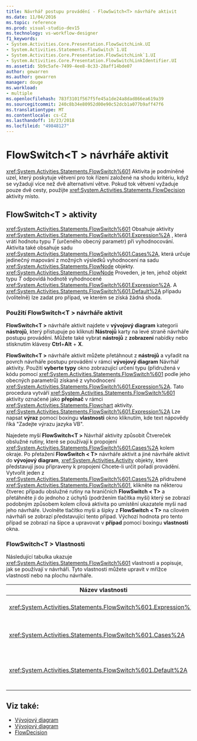 ```yaml
---
title: Návrhář postupu provádění - FlowSwitch<T> návrháře aktivit
ms.date: 11/04/2016
ms.topic: reference
ms.prod: visual-studio-dev15
ms.technology: vs-workflow-designer
f1_keywords:
- System.Activities.Core.Presentation.FlowSwitchLink.UI
- System.Activities.Statements.FlowSwitch`1.UI
- System.Activities.Core.Presentation.FlowSwitchLink`1.UI
- System.Activities.Core.Presentation.FlowSwitchLinkIdentifier.UI
ms.assetid: 5b9c5afe-7499-4ee8-8c33-28aff14bde07
author: gewarren
ms.author: gewarren
manager: douge
ms.workload:
- multiple
ms.openlocfilehash: 783f3101f567f5fe45a1de24a8dad866ea619a39
ms.sourcegitcommit: 240c8b34e80952d00e90c52dcb1a077b9aff47f6
ms.translationtype: MT
ms.contentlocale: cs-CZ
ms.lasthandoff: 10/23/2018
ms.locfileid: "49848127"
---
```

# <a name="flowswitcht-activity-designer"></a>FlowSwitch\<T > návrháře aktivit

<xref:System.Activities.Statements.FlowSwitch%601> Aktivita je podmíněné uzel, který poskytuje větvení pro tok řízení založené na shodu kritériu, když se vyžadují více než dvě alternativní větve. Pokud tok větvení vyžaduje pouze dvě cesty, použijte <xref:System.Activities.Statements.FlowDecision> aktivity místo.

## <a name="the-flowswitcht-activity"></a>FlowSwitch\<T > aktivity

<xref:System.Activities.Statements.FlowSwitch%601> Obsahuje aktivity <xref:System.Activities.Statements.FlowSwitch%601.Expression%2A> , která vrátí hodnotu typu *T* (určeného obecný parametr) při vyhodnocování. Aktivita také obsahuje sadu <xref:System.Activities.Statements.FlowSwitch%601.Cases%2A>, která určuje jedinečný mapování z možných výsledků vyhodnocení na sadu <xref:System.Activities.Statements.FlowNode> objekty. <xref:System.Activities.Statements.FlowNode> Proveden, je ten, jehož objekt typu *T* odpovídá hodnotě vyhodnocené <xref:System.Activities.Statements.FlowSwitch%601.Expression%2A>. A <xref:System.Activities.Statements.FlowSwitch%601.Default%2A> případu (volitelně) lze zadat pro případ, ve kterém se získá žádná shoda.

### <a name="using-the-flowswitcht-activity-designer"></a>Použití FlowSwitch\<T > návrháře aktivit

**FlowSwitch\<T >** návrháře aktivit najdete v **vývojový diagram** kategorii **nástrojů**, který přistupuje po kliknutí **Nástrojů** karty na levé straně návrháře postupu provádění. Můžete také vybrat **nástrojů** z **zobrazení** nabídky nebo stisknutím klávesy **Ctrl**+**Alt** + **X**.

**FlowSwitch\<T >** návrháře aktivit můžete přetáhnout z **nástrojů** a vyřadit na povrch návrháře postupu provádění v rámci **vývojový diagram** Návrhář aktivity. Použití **vyberte typy** okno zobrazující určení typu (přidružená v kódu pomocí <xref:System.Activities.Statements.FlowSwitch%601> podle jeho obecných parametrů) získané z vyhodnocení <xref:System.Activities.Statements.FlowSwitch%601.Expression%2A>. Tato procedura vytváří <xref:System.Activities.Statements.FlowSwitch%601> aktivity označené jako **přepínač** v rámci <xref:System.Activities.Statements.Flowchart> aktivity. <xref:System.Activities.Statements.FlowSwitch%601.Expression%2A> Lze napsat **výraz** pomocí boxingu **vlastnosti** okno kliknutím, kde text nápovědy říká "Zadejte výrazu jazyka VB".

Najedete myší **FlowSwitch\<T >** Návrhář aktivity způsobit Čtvereček obslužné rutiny, které se používají k propojení <xref:System.Activities.Statements.FlowSwitch%601.Cases%2A> kolem okraje. Po přetažení **FlowSwitch < T\>**  návrháře aktivit a jiné návrháře aktivit do **vývojový diagram**, <xref:System.Activities.Activity> objekty, které představují jsou připraveny k propojení Chcete-li určit pořadí provádění. Vytvořit jeden z <xref:System.Activities.Statements.FlowSwitch%601.Cases%2A> přidružené <xref:System.Activities.Statements.FlowSwitch%601>, klikněte na některou čtverec případu obslužné rutiny na hraničních **FlowSwitch < T\>**  a přetáhněte ji do jednoho z úchytů (podržením tlačítka myši) který se zobrazí podobným způsobem kolem cílová aktivita po umístění ukazatele myši nad jeho návrháře. Uvolněte tlačítko myši a šipky z **FlowSwitch < T\>**  na cílovém návrháři se zobrazí představující tento případ. Výchozí hodnota pro tento případ se zobrazí na šipce a upravovat v **případ** pomocí boxingu **vlastnosti** okna.

### <a name="the-flowswitcht-properties"></a>FlowSwitch\<T > Vlastnosti

Následující tabulka ukazuje <xref:System.Activities.Statements.FlowSwitch%601> vlastnosti a popisuje, jak se používají v návrháři. Tyto vlastnosti můžete upravit v mřížce vlastností nebo na plochu návrháře.

|Název vlastnosti|Požadováno|Použití|
|-|--------------|-|
|<xref:System.Activities.Statements.FlowSwitch%601.Expression%2A>|Hodnota TRUE|Určuje výraz, který je vyhodnocován pro určení, které <xref:System.Activities.Statements.FlowSwitch%601.Cases%2A> přejděte do cesty spuštění.|
|<xref:System.Activities.Statements.FlowSwitch%601.Cases%2A>|False|Určuje jedinečný mapování z možných výsledků získaných z vyhodnocení <xref:System.Activities.Statements.FlowSwitch%601.Expression%2A> na sadu <xref:System.Activities.Statements.FlowNode> objekty.|
|<xref:System.Activities.Statements.FlowSwitch%601.Default%2A>|Hodnota TRUE|Určuje mapování při vyhodnocení <xref:System.Activities.Statements.FlowSwitch%601.Expression%2A> se neshoduje s některou z hodnot součástí <xref:System.Activities.Statements.FlowSwitch%601.Cases%2A> objektu.|

## <a name="see-also"></a>Viz také:

- [Vývojový diagram](../workflow-designer/flowchart-activity-designers.md)
- [Vývojový diagram](../workflow-designer/flowchart-activity-designer.md)
- [FlowDecision](../workflow-designer/flowdecision-activity-designer.md)